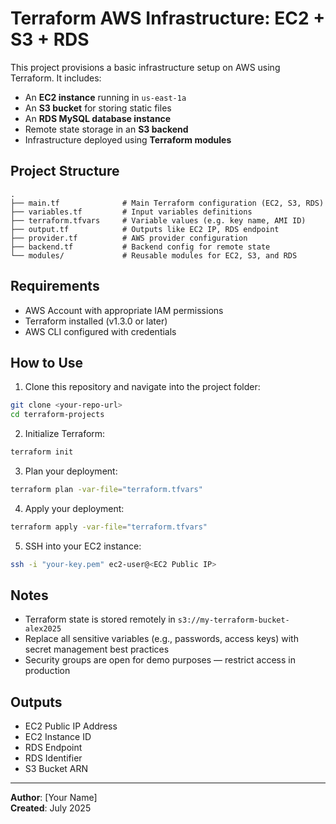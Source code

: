 # Terraform AWS Infrastructure: EC2 + S3 + RDS

This project provisions a basic infrastructure setup on AWS using Terraform. It includes:
- An **EC2 instance** running in `us-east-1a`
- An **S3 bucket** for storing static files
- An **RDS MySQL database instance**
- Remote state storage in an **S3 backend**
- Infrastructure deployed using **Terraform modules**

## Project Structure

```
.
├── main.tf              # Main Terraform configuration (EC2, S3, RDS)
├── variables.tf         # Input variables definitions
├── terraform.tfvars     # Variable values (e.g. key name, AMI ID)
├── output.tf            # Outputs like EC2 IP, RDS endpoint
├── provider.tf          # AWS provider configuration
├── backend.tf           # Backend config for remote state
└── modules/             # Reusable modules for EC2, S3, and RDS
```

## Requirements

- AWS Account with appropriate IAM permissions
- Terraform installed (v1.3.0 or later)
- AWS CLI configured with credentials

## How to Use

1. Clone this repository and navigate into the project folder:

```bash
git clone <your-repo-url>
cd terraform-projects
```

2. Initialize Terraform:

```bash
terraform init
```

3. Plan your deployment:

```bash
terraform plan -var-file="terraform.tfvars"
```

4. Apply your deployment:

```bash
terraform apply -var-file="terraform.tfvars"
```

5. SSH into your EC2 instance:

```bash
ssh -i "your-key.pem" ec2-user@<EC2 Public IP>
```

## Notes

- Terraform state is stored remotely in `s3://my-terraform-bucket-alex2025`
- Replace all sensitive variables (e.g., passwords, access keys) with secret management best practices
- Security groups are open for demo purposes — restrict access in production

## Outputs

- EC2 Public IP Address
- EC2 Instance ID
- RDS Endpoint
- RDS Identifier
- S3 Bucket ARN

---

**Author**: [Your Name]  
**Created**: July 2025